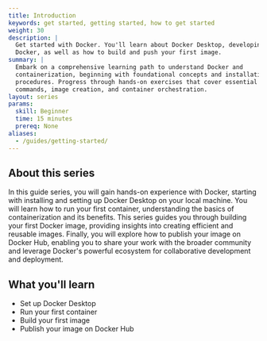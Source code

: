 ```yaml
---
title: Introduction
keywords: get started, getting started, how to get started
weight: 30
description: |
  Get started with Docker. You'll learn about Docker Desktop, developing with
  Docker, as well as how to build and push your first image.
summary: |
  Embark on a comprehensive learning path to understand Docker and
  containerization, beginning with foundational concepts and installation
  procedures. Progress through hands-on exercises that cover essential Docker
  commands, image creation, and container orchestration.
layout: series
params:
  skill: Beginner
  time: 15 minutes
  prereq: None
aliases:
  - /guides/getting-started/
---
```


## About this series

In this guide series, you will gain hands-on experience with Docker, starting
with installing and setting up Docker Desktop on your local machine. You will
learn how to run your first container, understanding the basics of
containerization and its benefits. This series guides you through building your
first Docker image, providing insights into creating efficient and reusable
images. Finally, you will explore how to publish your image on Docker Hub,
enabling you to share your work with the broader community and leverage
Docker's powerful ecosystem for collaborative development and deployment.

## What you'll learn

- Set up Docker Desktop
- Run your first container
- Build your first image
- Publish your image on Docker Hub
